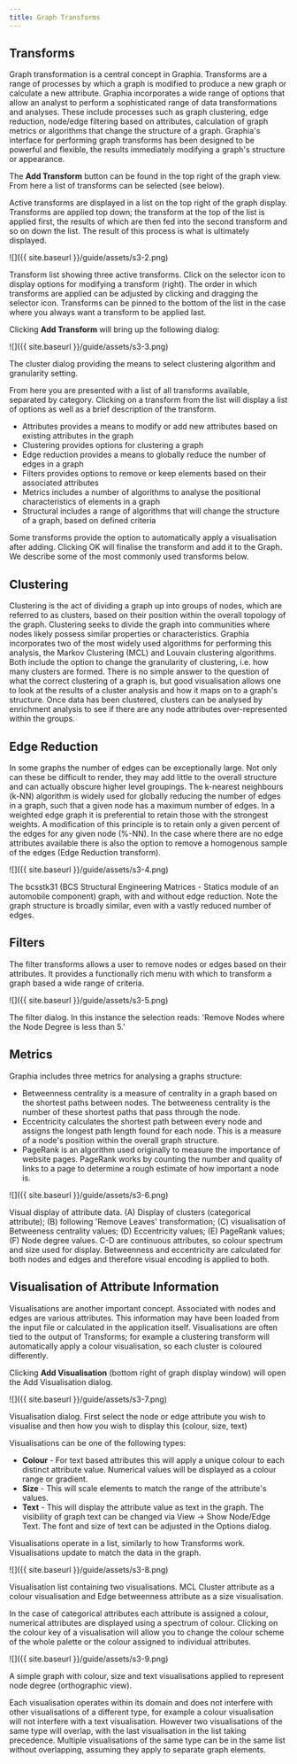 ```yaml
---
title: Graph Transforms
---
```


## Transforms

Graph transformation is a central concept in Graphia. Transforms are a range of processes by which a graph is modified to produce a new graph or calculate a new attribute. Graphia incorporates a wide range of options that allow an analyst to perform a sophisticated range of data transformations and analyses. These include processes such as graph clustering, edge reduction, node/edge filtering based on attributes, calculation of graph metrics or algorithms that change the structure of a graph. Graphia's interface for performing graph transforms has been designed to be powerful and flexible, the results immediately modifying a graph's structure or appearance.

The **Add Transform** button can be found in the top right of the graph view. From here a list of transforms can be selected (see below).

Active transforms are displayed in a list on the top right of the graph display. Transforms are applied top down; the transform at the top of the list is applied first, the results of which are then fed into the second transform and so on down the list. The result of this process is what is ultimately displayed.

![]({{ site.baseurl }}/guide/assets/s3-2.png)
<div class="caption">Transform list showing three active transforms. Click on the selector icon to display options for modifying a transform (right). The order in which transforms are applied can be adjusted by clicking and dragging the selector icon. Transforms can be pinned to the bottom of the list in the case where you always want a transform to be applied last.</div>

Clicking **Add Transform** will bring up the following dialog:

![]({{ site.baseurl }}/guide/assets/s3-3.png)
<div class="caption">The cluster dialog providing the means to select clustering algorithm and granularity setting.</div>

From here you are presented with a list of all transforms available, separated by category. Clicking on a transform from the list will display a list of options as well as a brief description of the transform.

- Attributes provides a means to modify or add new attributes based on existing attributes in the graph
- Clustering provides options for clustering a graph
- Edge reduction provides a means to globally reduce the number of edges in a graph
- Filters provides options to remove or keep elements based on their associated attributes
- Metrics includes a number of algorithms to analyse the positional characteristics of elements in a graph
- Structural includes a range of algorithms that will change the structure of a graph, based on defined criteria

Some transforms provide the option to automatically apply a visualisation after adding. Clicking OK will finalise the transform and add it to the Graph. We describe some of the most commonly used transforms below. 

## Clustering

Clustering is the act of dividing a graph up into groups of nodes, which are referred to as clusters, based on their position within the overall topology of the graph. Clustering seeks to divide the graph into communities where nodes likely possess similar properties or characteristics. Graphia incorporates two of the most widely used algorithms for performing this analysis, the Markov Clustering (MCL) and Louvain clustering algorithms. Both include the option to change the granularity of clustering, i.e. how many clusters are formed. There is no simple answer to the question of what the correct clustering of a graph is, but good visualisation allows one to look at the results of a cluster analysis and how it maps on to a graph's structure. Once data has been clustered, clusters can be analysed by enrichment analysis to see if there are any node attributes over-represented within the groups. 

## Edge Reduction

In some graphs the number of edges can be exceptionally large. Not only can these be difficult to render, they may add little to the overall structure and can actually obscure higher level groupings. The k-nearest neighbours (k-NN) algorithm is widely used for globally reducing the number of edges in a graph, such that a given node has a maximum number of edges. In a weighted edge graph it is preferential to retain those with the strongest weights. A modification of this principle is to retain only a given percent of the edges for any given node (%-NN). In the case where there are no edge attributes available there is also the option to remove a homogenous sample of the edges (Edge Reduction transform).

![]({{ site.baseurl }}/guide/assets/s3-4.png)
<div class="caption">The bcsstk31 (BCS Structural Engineering Matrices - Statics module of an automobile component) graph, with and without edge reduction. Note the graph structure is broadly similar, even with a vastly reduced number of edges.</div>

## Filters

The filter transforms allows a user to remove nodes or edges based on their attributes. It provides a functionally rich menu with which to transform a graph based a wide range of criteria.

![]({{ site.baseurl }}/guide/assets/s3-5.png)
<div class="caption">The filter dialog. In this instance the selection reads: 'Remove Nodes where the Node Degree is less than 5.'</div>

## Metrics
Graphia includes three metrics for analysing a graphs structure:
- Betweenness centrality is a measure of centrality in a graph based on the shortest paths between nodes. The betweeness centrality is the number of these shortest paths that pass through the node.
- Eccentricity calculates the shortest path between every node and assigns the longest path length found for each node. This is a measure of a node's position within the overall graph structure. 
- PageRank is an algorithm used originally to measure the importance of website pages. PageRank works by counting the number and quality of links to a page to determine a rough estimate of how important a node is.

![]({{ site.baseurl }}/guide/assets/s3-6.png)
<div class="caption">Visual display of attribute data. (A) Display of clusters (categorical attribute); (B) following 'Remove Leaves' transformation; (C) visualisation of Betweeness centrality values; (D) Eccentricity values; (E) PageRank values; (F) Node degree values. C-D are continuous attributes, so colour spectrum and size used for display. Betweenness and eccentricity are calculated for both nodes and edges and therefore visual encoding is applied to both.</div>

## Visualisation of Attribute Information

Visualisations are another important concept. Associated with nodes and edges are various attributes. This information may have been loaded from the input file or calculated in the application itself. Visualisations are often tied to the output of Transforms; for example a clustering transform will automatically apply a colour visualisation, so each cluster is coloured differently.

Clicking **Add Visualisation** (bottom right of graph display window) will open the Add Visualisation dialog.

![]({{ site.baseurl }}/guide/assets/s3-7.png)
<div class="caption">Visualisation dialog. First select the node or edge attribute you wish to visualise and then how you wish to display this (colour, size, text)</div>

Visualisations can be one of the following types:

- **Colour** - For text based attributes this will apply a unique colour to each distinct attribute value. Numerical values will be displayed as a colour range or gradient.
- **Size** - This will scale elements to match the range of the attribute's values.
- **Text** - This will display the attribute value as text in the graph. The visibility of graph text can be changed via View → Show Node/Edge Text. The font and size of text can be adjusted in the Options dialog.

Visualisations operate in a list, similarly to how Transforms work. Visualisations update to match the data in the graph.

![]({{ site.baseurl }}/guide/assets/s3-8.png)
<div class="caption">Visualisation list containing two visualisations. MCL Cluster attribute as a colour visualisation and Edge betweenness attribute as a size visualisation.</div>

In the case of categorical attributes each attribute is assigned a colour, numerical attributes are displayed using a spectrum of colour. Clicking on the colour key of a visualisation will allow you to change the colour scheme of the whole palette or the colour assigned to individual attributes.

![]({{ site.baseurl }}/guide/assets/s3-9.png)
<div class="caption">A simple graph with colour, size and text visualisations applied to represent node degree (orthographic view).</div>

Each visualisation operates within its domain and does not interfere with other visualisations of a different type, for example a colour visualisation will not interfere with a text visualisation. However two visualisations of the same type will overlap, with the last visualisation in the list taking precedence. Multiple visualisations of the same type can be in the same list without overlapping, assuming they apply to separate graph elements.
